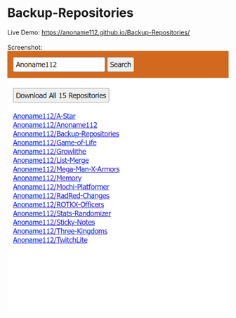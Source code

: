 # Backup-Repositories
Live Demo: https://anoname112.github.io/Backup-Repositories/
<br /><br />
Screenshot:
<br />
<a href="https://anoname112.github.io/Backup-Repositories/">
   <img src="https://raw.githubusercontent.com/Anoname112/Backup-Repositories/main/ss.png" title="Backup Repositories">
</a>
